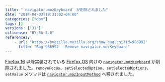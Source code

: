 ```yaml
---
title: "`navigator.mozKeyboard` が削除されました"
date: "2014-04-03T19:31:02-04:00"
categories: ["dom"]
tags: []
versions: ["31"]
cclicense: "BY-SA 3.0"
references:
    - url: "https://bugzilla.mozilla.org/show_bug.cgi?id=986992"
      title: "Bug 986992 – Remove navigator.mozKeyboard"
---
```

[Firefox 16](https://developer.mozilla.org/Mozilla/Firefox/Releases/16) 以降実装されている [Firefox OS](https://developer.mozilla.org/Firefox_OS) 向けの [`navigator.mozKeyboard`](https://developer.mozilla.org/docs/Web/API/navigator.mozKeyboard) が削除されました。`removeFocus`、`setSelectedOption`、`setSelectedOptions`、`setValue` メソッドは [`navigator.mozInputMethod`](https://developer.mozilla.org/docs/Web/API/navigator.mozInputMethod) へ移されました。
